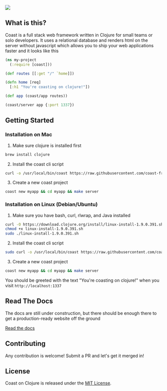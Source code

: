 ![](logo/horizontal.png)

## What is this?

Coast is a full stack web framework written in Clojure for small teams or solo developers. It uses a relational database and renders html on the server without javascript which allows you to ship your web applications faster and it looks like this

```clojure
(ns my-project
  (:require [coast]))

(def routes [[:get "/" `home]])

(defn home [req]
  [:h1 "You're coasting on clojure!"])

(def app (coast/app routes))

(coast/server app {:port 1337})
```

## Getting Started

### Installation on Mac

1. Make sure clojure is installed first

```bash
brew install clojure
```

2. Install the coast cli script

```bash
curl -o /usr/local/bin/coast https://raw.githubusercontent.com/coast-framework/coast/master/coast && chmod a+x /usr/local/bin/coast
```

3. Create a new coast project

```bash
coast new myapp && cd myapp && make server
```



### Installation on Linux (Debian/Ubuntu)

1. Make sure you have bash, curl, rlwrap, and Java installed

```bash
curl -O https://download.clojure.org/install/linux-install-1.9.0.391.sh
chmod +x linux-install-1.9.0.391.sh
sudo ./linux-install-1.9.0.391.sh
```

2. Install the coast cli script

```bash
sudo curl -o /usr/local/bin/coast https://raw.githubusercontent.com/coast-framework/coast/master/coast && sudo chmod a+x /usr/local/bin/coast
```

3. Create a new coast project

```bash
coast new myapp && cd myapp && make server
```

You should be greeted with the text "You're coasting on clojure!"
when you visit `http://localhost:1337`


## Read The Docs

The docs are still under construction, but there should be enough there
to get a production-ready website off the ground

[Read the docs](docs/README.md)

## Contributing

Any contribution is welcome! Submit a PR and let's get it merged in!

## License

Coast on Clojure is released under the [MIT License](https://opensource.org/licenses/MIT).
